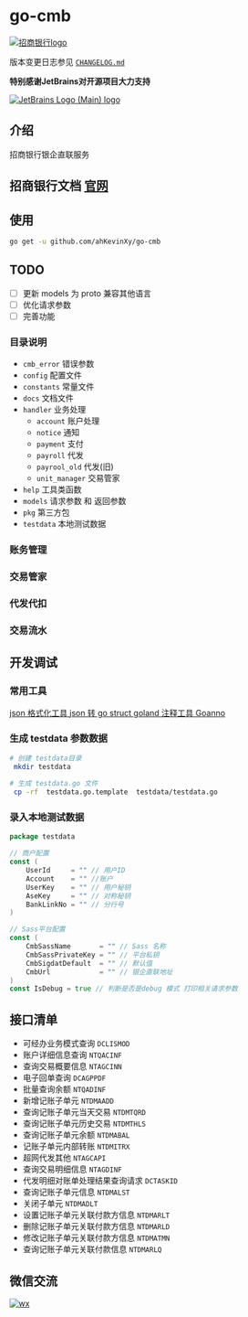 # go-cmb


[![招商银行logo](./static/img/cmb_logo.jpeg)](./docs/static/img/cmb_logo.jpeg)

版本变更日志参见 [`CHANGELOG.md`](CHANGELOG.md)

**特别感谢JetBrains对开源项目大力支持**

[![JetBrains Logo (Main) logo](https://resources.jetbrains.com/storage/products/company/brand/logos/jb_beam.svg "logo")](https://jb.gg/OpenSourceSupport)

## 介绍

招商银行银企直联服务

## 招商银行文档 [官网](https://openbiz.cmbchina.com/developer/UI/business/Index.aspx)


## 使用

```bash
go get -u github.com/ahKevinXy/go-cmb

```

## TODO

- [ ] 更新 models 为 proto 兼容其他语言
- [ ] 优化请求参数
- [ ] 完善功能

### 目录说明

* `cmb_error` 错误参数
* `config`  配置文件
* `constants` 常量文件
* `docs` 文档文件
* `handler` 业务处理
  * `account` 账户处理
  * `notice` 通知
  * `payment` 支付
  * `payroll` 代发
  * `payrool_old` 代发(旧)
  * `unit_manager` 交易管家
* `help` 工具类函数
* `models` 请求参数 和 返回参数
* `pkg` 第三方包
* `testdata` 本地测试数据


### 账务管理

### 交易管家


### 代发代扣


### 交易流水


## 开发调试
###  常用工具
[json 格式化工具 ](https://tool.lu/json/)
[json 转 go  struct ](https://mholt.github.io/json-to-go/)
[goland 注释工具 Goanno](https://plugins.jetbrains.com/plugin/14988-goanno)

### 生成 testdata 参数数据
```bash
# 创建 testdata目录
 mkdir testdata
 
# 生成 testdata.go 文件
 cp -rf  testdata.go.template  testdata/testdata.go
```

### 录入本地测试数据

```go
package testdata

// 商户配置
const (
	UserId     = "" // 用户ID
	Account    = "" //账户
	UserKey    = "" // 用户秘钥
	AseKey     = "" // 对称秘钥
	BankLinkNo = "" // 分行号
)

// Sass平台配置
const (
	CmbSassName       = "" // Sass 名称
	CmbSassPrivateKey = "" // 平台私钥
	CmbSigdatDefault  = "" // 默认值
	CmbUrl            = "" // 银企直联地址
)
const IsDebug = true // 判断是否是debug 模式 打印相关请求参数

```

## 接口清单

* 可经办业务模式查询  `DCLISMOD`
* 账户详细信息查询  `NTQACINF`
* 查询交易概要信息  `NTAGCINN`
* 电子回单查询 `DCAGPPDF`
* 批量查询余额 `NTQADINF`
* 新增记账子单元 `NTDMAADD`
* 查询记账子单元当天交易 `NTDMTQRD`
* 查询记账子单元历史交易 `NTDMTHLS`
* 查询记账子单元余额 `NTDMABAL`
* 记账子单元内部转账 `NTDMITRX`
* 超网代发其他 `NTAGCAPI`
* 查询交易明细信息 `NTAGDINF`
* 代发明细对账单处理结果查询请求 `DCTASKID`
* 查询记账子单元信息 `NTDMALST`
* 关闭子单元 `NTDMADLT`
* 设置记账子单元关联付款方信息 `NTDMARLT`
* 删除记账子单元关联付款方信息 `NTDMARLD`
* 修改记账子单元关联付款方信息 `NTDMATMN`
* 查询记账子单元关联付款信息 `NTDMARLQ`

## 微信交流


[![wx](https://img.opencodes.top/blog/cmb/wx.png "go cmd 招商银行银企直连")](https://img.opencodes.top/blog/cmb/wx.png)
